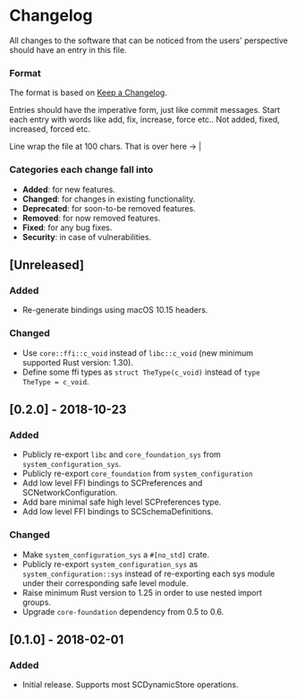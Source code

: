 # Changelog
All changes to the software that can be noticed from the users' perspective should have an entry in
this file.

### Format

The format is based on [Keep a Changelog](http://keepachangelog.com/en/1.0.0/).

Entries should have the imperative form, just like commit messages. Start each entry with words like
add, fix, increase, force etc.. Not added, fixed, increased, forced etc.

Line wrap the file at 100 chars.                                              That is over here -> |

### Categories each change fall into

* **Added**: for new features.
* **Changed**: for changes in existing functionality.
* **Deprecated**: for soon-to-be removed features.
* **Removed**: for now removed features.
* **Fixed**: for any bug fixes.
* **Security**: in case of vulnerabilities.


## [Unreleased]
### Added
- Re-generate bindings using macOS 10.15 headers.

### Changed
- Use `core::ffi::c_void` instead of `libc::c_void` (new minimum supported Rust version: 1.30).
- Define some ffi types as `struct TheType(c_void)` instead of `type TheType = c_void`.


## [0.2.0] - 2018-10-23
### Added
- Publicly re-export `libc` and `core_foundation_sys` from `system_configuration_sys`.
- Publicly re-export `core_foundation` from `system_configuration`
- Add low level FFI bindings to SCPreferences and SCNetworkConfiguration.
- Add bare minimal safe high level SCPreferences type.
- Add low level FFI bindings to SCSchemaDefinitions.

### Changed
- Make `system_configuration_sys` a `#[no_std]` crate.
- Publicly re-export `system_configuration_sys` as `system_configuration::sys` instead of
  re-exporting each sys module under their corresponding safe level module.
- Raise minimum Rust version to 1.25 in order to use nested import groups.
- Upgrade `core-foundation` dependency from 0.5 to 0.6.


## [0.1.0] - 2018-02-01
### Added
- Initial release. Supports most SCDynamicStore operations.
